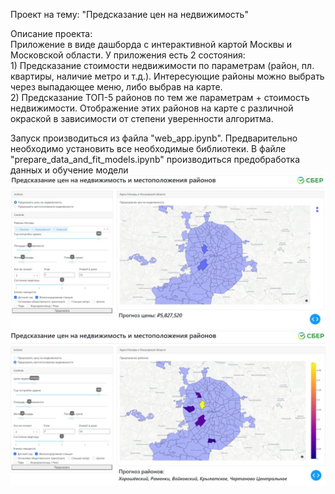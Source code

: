Проект на тему: "Предсказание цен на недвижимость"

Описание проекта:<br />
Приложение в виде дашборда с интерактивной картой Москвы и Московской области. У приложения есть 2 состояния:<br />
     1) Предсказание стоимости недвижимости по параметрам (район, пл. квартиры, наличие метро и т.д.). Интересующие районы можно выбрать через выпадающее меню, либо выбрав на карте.<br />
     2) Предсказание ТОП-5 районов по тем же параметрам + стоимость недвижимости. Отображение этих районов на карте с различной окраской в зависимости от степени уверенности алгоритма.<br />


Запуск производиться из файла "web_app.ipynb". Предварительно необходимо установить все необходимые библиотеки.
В файле "prepare_data_and_fit_models.ipynb" производиться предобработка данных и обучение модели
![Image alt](https://github.com/GlukharevK/DS_Sber/blob/main/Финальный%20проект/Вид_приложения1.jpg)
![Image alt](https://github.com/GlukharevK/DS_Sber/blob/main/Финальный%20проект/Вид_приложения2.jpg)
